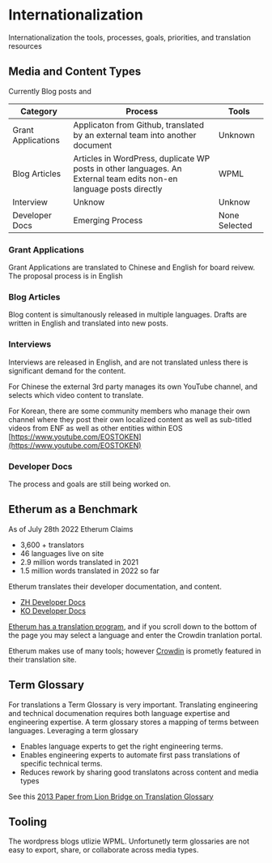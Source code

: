 # Internationalization
Internationalization the tools, processes, goals, priorities, and translation resources 

## Media and Content Types

Currently Blog posts and 

| Category | Process | Tools |
| -------- | ------- | ----- |
| Grant Applications | Applicaton from Github, translated by an external team into another document | Unknown | 
| Blog Articles | Articles in WordPress, duplicate WP posts in other languages. An External team edits non-en language posts directly  | WPML | 
| Interview | Unknow | Unknow |
| Developer Docs | Emerging Process | None Selected | 

### Grant Applications 
Grant Applications are translated to Chinese and English for board reivew. The proposal process is in English

### Blog Articles
Blog content is simultanously released in multiple languages. Drafts are written in English and translated into new posts.

### Interviews
Interviews are released in English, and are not translated unless there is significant demand for the content. 

For Chinese the external 3rd party manages its own YouTube channel, and selects which video content to translate. 

For Korean, there are some community members who manage their own channel where they post their own localized content as well as sub-titled videos from ENF as well as other entities within EOS [https://www.youtube.com/EOSTOKEN](https://www.youtube.com/EOSTOKEN)


### Developer Docs
The process and goals are still being worked on.

## Etherum as a Benchmark

As of July 28th 2022 Etherum Claims
* 3,600 + translators
* 46 languages live on site
* 2.9 million words translated in 2021
* 1.5 million words translated in 2022 so far

Etherum translates their developer documentation, and content. 

* [ZH Developer Docs](https://ethereum.org/zh/developers/docs/)
* [KO Developer Docs](https://ethereum.org/ko/developers/docs/)

[Etherum has a translation program](https://ethereum.org/en/contributing/translation-program/), and if you scroll down to the bottom of the page you may select a language and enter the Crowdin tranlation portal. 

Etherum makes use of many tools; however [Crowdin](https://crowdin.com/) is prometly featured in their translation site. 

## Term Glossary
For translations a Term Glossary is very important. Translating engineering and technical documenation requires both language expertise and engineering expertise. A term glossary stores a mapping of terms between languages. Leveraging a term glossary
* Enables language experts to get the right engineering terms.
* Enables engineering experts to automate first pass translations of specific technical terms. 
* Reduces rework by sharing good translatons across content and media types

See this [2013 Paper from Lion Bridge on Translation Glossary](http://info.lionbridge.com/rs/lionbridge/images/Lionbridge%20FAQ_Glossary_2013.pdf)

## Tooling
The wordpress blogs utlizie WPML. Unfortunetly term glossaries are not easy to export, share, or collaborate across media types. 



